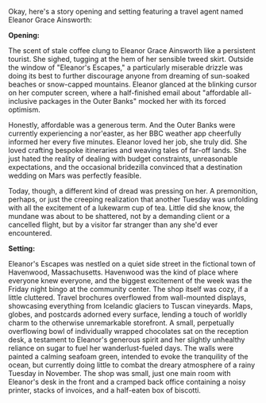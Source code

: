Okay, here's a story opening and setting featuring a travel agent named Eleanor Grace Ainsworth:

**Opening:**

The scent of stale coffee clung to Eleanor Grace Ainsworth like a persistent tourist. She sighed, tugging at the hem of her sensible tweed skirt. Outside the window of "Eleanor's Escapes," a particularly miserable drizzle was doing its best to further discourage anyone from dreaming of sun-soaked beaches or snow-capped mountains. Eleanor glanced at the blinking cursor on her computer screen, where a half-finished email about "affordable all-inclusive packages in the Outer Banks" mocked her with its forced optimism.

Honestly, affordable was a generous term. And the Outer Banks were currently experiencing a nor'easter, as her BBC weather app cheerfully informed her every five minutes. Eleanor loved her job, she truly did. She loved crafting bespoke itineraries and weaving tales of far-off lands. She just hated the reality of dealing with budget constraints, unreasonable expectations, and the occasional bridezilla convinced that a destination wedding on Mars was perfectly feasible.

Today, though, a different kind of dread was pressing on her. A premonition, perhaps, or just the creeping realization that another Tuesday was unfolding with all the excitement of a lukewarm cup of tea. Little did she know, the mundane was about to be shattered, not by a demanding client or a cancelled flight, but by a visitor far stranger than any she'd ever encountered.

**Setting:**

Eleanor's Escapes was nestled on a quiet side street in the fictional town of Havenwood, Massachusetts. Havenwood was the kind of place where everyone knew everyone, and the biggest excitement of the week was the Friday night bingo at the community center. The shop itself was cozy, if a little cluttered. Travel brochures overflowed from wall-mounted displays, showcasing everything from Icelandic glaciers to Tuscan vineyards. Maps, globes, and postcards adorned every surface, lending a touch of worldly charm to the otherwise unremarkable storefront. A small, perpetually overflowing bowl of individually wrapped chocolates sat on the reception desk, a testament to Eleanor's generous spirit and her slightly unhealthy reliance on sugar to fuel her wanderlust-fueled days. The walls were painted a calming seafoam green, intended to evoke the tranquility of the ocean, but currently doing little to combat the dreary atmosphere of a rainy Tuesday in November. The shop was small, just one main room with Eleanor's desk in the front and a cramped back office containing a noisy printer, stacks of invoices, and a half-eaten box of biscotti.
